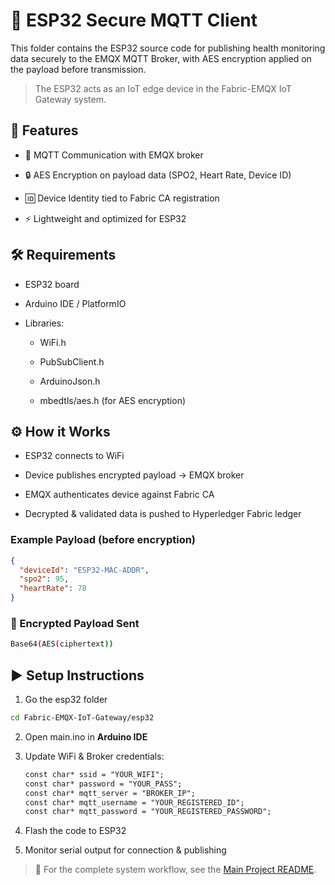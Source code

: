 # 🚀 ESP32 Secure MQTT Client
This folder contains the ESP32 source code for publishing health monitoring data securely to the EMQX MQTT Broker, with AES encryption applied on the payload before transmission.

>The ESP32 acts as an IoT edge device in the Fabric-EMQX IoT Gateway system.


## 🔑 Features
- 📡 MQTT Communication with EMQX broker

- 🔒 AES Encryption on payload data (SPO2, Heart Rate, Device ID)

- 🆔 Device Identity tied to Fabric CA registration

- ⚡ Lightweight and optimized for ESP32


## 🛠️ Requirements
- ESP32 board

- Arduino IDE / PlatformIO

- Libraries:

    - WiFi.h

    - PubSubClient.h

    - ArduinoJson.h

    - mbedtls/aes.h (for AES encryption)


## ⚙️ How it Works
- ESP32 connects to WiFi

- Device publishes encrypted payload → EMQX broker

- EMQX authenticates device against Fabric CA

- Decrypted & validated data is pushed to Hyperledger Fabric ledger


### Example Payload (before encryption)
```json
{
  "deviceId": "ESP32-MAC-ADDR",
  "spo2": 95,
  "heartRate": 78
}
```

### 🔐 Encrypted Payload Sent
```bash
Base64(AES(ciphertext))
```

## ▶️ Setup Instructions
1. Go the esp32 folder
```bash
cd Fabric-EMQX-IoT-Gateway/esp32
```
2. Open main.ino in **Arduino IDE**

3. Update WiFi & Broker credentials:
    ```markdown
    const char* ssid = "YOUR_WIFI";
    const char* password = "YOUR_PASS";
    const char* mqtt_server = "BROKER_IP";
    const char* mqtt_username = "YOUR_REGISTERED_ID";
    const char* mqtt_password = "YOUR_REGISTERED_PASSWORD";
    ```

4. Flash the code to ESP32

5. Monitor serial output for connection & publishing


> 📖 For the complete system workflow, see the [Main Project README](../README.md).
 